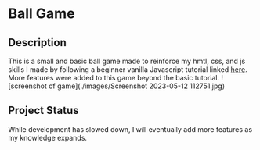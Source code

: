 # Ball Game
## Description
This is a small and basic ball game made to reinforce my hmtl, css, and js skills I made by following a beginner vanilla Javascript tutorial linked [here](https://developer.mozilla.org/en-US/docs/Games/Tutorials/2D_Breakout_game_pure_JavaScript/Create_the_Canvas_and_draw_on_it). More features were added to this game beyond the basic tutorial. 
![screenshot of game](./images/Screenshot 2023-05-12 112751.jpg)
## Project Status
While development has slowed down, I will eventually add more features as my knowledge expands.
